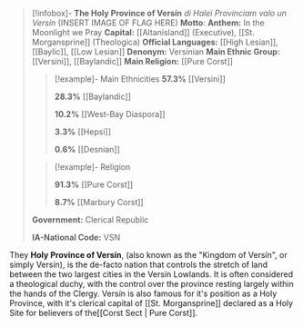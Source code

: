 >[!infobox]- **The Holy Province of Versín**
>*di Halei Provinciam valo un Versín*
>(INSERT IMAGE OF FLAG HERE)
>**Motto**: 
>**Anthem:** In the Moonlight we Pray
>**Capital:** [[Altanísland]] (Executive), [[St. Morgansprine]] (Theologica)
>**Official Languages:** [[High Lesian]], [[Baylic]], [[Low Lesian]]
>**Denonym:** Versinian
>**Main Ethnic Group:** [[Versini]], [[Baylandic]]
>**Main Religion:** [[Pure Corst]]
>
> > [!example]- Main Ethnicities
> > **57.3%** [[Versini]]
> > 
> > **28.3%** [[Baylandic]]
> > 
> > **10.2%** [[West-Bay Diaspora]]
> > 
> > **3.3%** [[Hepsi]]
> > 
> > **0.6%** [[Desnian]]
>
> > [!example]- Religion
> > 
> > **91.3%** [[Pure Corst]]
> > 
> > **8.7%** [[Marbury Corst]]
> > 
>
> **Government:** Clerical Republic
> 
> **IA-National Code:** VSN

They **Holy Province of Versín**, (also known as the "Kingdom of Versín", or simply Versín), is the de-facto nation that controls the stretch of land between the two largest cities in the Versín Lowlands. It is often considered a theological duchy, with the control over the province resting largely within the hands of the Clergy. Versín is also famous for it's position as a Holy Province, with it's clerical capital of [[St. Morgansprine]] declared as a Holy Site for believers of the[[Corst Sect | Pure Corst]].  